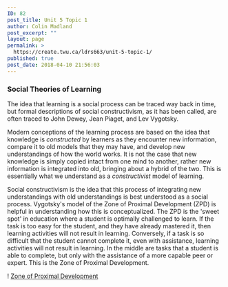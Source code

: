 ```yaml
---
ID: 82
post_title: Unit 5 Topic 1
author: Colin Madland
post_excerpt: ""
layout: page
permalink: >
  https://create.twu.ca/ldrs663/unit-5-topic-1/
published: true
post_date: 2018-04-10 21:56:03
---
```


### Social Theories of Learning

The idea that learning is a social process can be traced way back in time, but formal descriptions of social constructivism, as it has been called, are often traced to John Dewey, Jean Piaget, and Lev Vygotsky.

Modern conceptions of the learning process are based on the idea that knowledge is *constructed* by learners as they encounter new information, compare it to old models that they may have, and develop new understandings of how the world works. It is not the case that new knowledge is simply copied intact from one mind to another, rather new information is integrated into old, bringing about a hybrid of the two. This is essentially what we understand as a *constructivist* model of learning.

Social constructivism is the idea that this process of integrating new understandings with old understandings is best understood as a social process. Vygotsky's model of the Zone of Proximal Development (ZPD) is helpful in understanding how this is conceptualized. The ZPD is the 'sweet spot' in education where a student is optimally challenged to learn. If the task is too easy for the student, and they have already mastered it, then learning activities will not result in learning. Conversely, if a task is so difficult that the student cannot complete it, even with assistance, learning activities will not result in learning. In the middle are tasks that a student is able to complete, but only with the assistance of a more capable peer or expert. This is the Zone of Proximal Development.

! [Zone of Proximal Development](https://github.com/TWUOnline/LDRS663/blob/master/_assets/ZPD.png)

